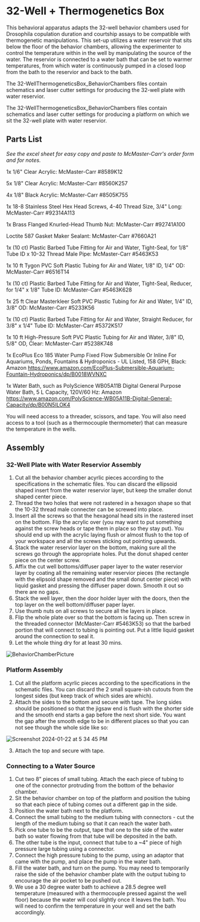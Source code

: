 # 32-Well + Thermogenetics Box

This behavioral apparatus adapts the 32-well behavior chambers used for Drosophila copulation duration and courtship assays to be compatible with thermogenetic manipulations.
This set-up utilizes a water reservoir that sits below the floor of the behavior chambers, allowing the experimenter to control the temperature within in the well by manipulating the source of the water.
The reservior is connected to a water bath that can be set to warmer temperatures, from which water is continuously pumped in a closed loop from the bath to the reservior and back to the bath.

The 32-WellThermogeneticsBox_BehaviorChambers files contain schematics and laser cutter settings for producing the 32-well plate with water reservior.

The 32-WellThermogeneticsBox_BehaviorChambers files contain schematics and laser cutter settings for producing a platform on which we sit the 32-well plate with water reservior.

## Parts List
*See the excel sheet for easy copy and paste to McMaster-Carr's order form and for notes.*

1x 1/6" Clear Acrylic: McMaster-Carr #8589K12

5x 1/8" Clear Acrylic: McMaster-Carr #8560K257

4x 1/8" Black Acrylic: McMaster-Carr #8505K755

1x 18-8 Stainless Steel Hex Head Screws, 4-40 Thread Size, 3/4" Long: McMaster-Carr #92314A113

1x Brass Flanged Knurled-Head Thumb Nut: McMaster-Carr #92741A100

Loctite 587 Gasket Maker Sealant: McMaster-Carr #7660A21

1x (10 ct) Plastic Barbed Tube Fitting for Air and Water, Tight-Seal, for 1/8" Tube ID x 10-32 Thread Male Pipe: McMaster-Carr #5463K53

1x 10 ft Tygon PVC Soft Plastic Tubing for Air and Water, 1/8" ID, 1/4" OD: McMaster-Carr #6516T14

1x (10 ct) Plastic Barbed Tube Fitting for Air and Water, Tight-Seal, Reducer, for 1/4" x 1/8" Tube ID: McMaster-Carr #5463K628

1x 25 ft Clear Masterkleer Soft PVC Plastic Tubing for Air and Water, 1/4" ID, 3/8" OD: McMaster-Carr #5233K56

1x (10 ct) Plastic Barbed Tube Fitting for Air and Water, Straight Reducer, for 3/8" x 1/4" Tube ID: McMaster-Carr #5372K517

1x 10 ft High-Pressure Soft PVC Plastic Tubing for Air and Water, 3/8" ID, 5/8" OD, Clear: McMaster-Carr #5238K748

1x EcoPlus Eco 185 Water Pump Fixed Flow Submersible Or Inline For Aquariums, Ponds, Fountains & Hydroponics - UL Listed, 158 GPH, Black: Amazon https://www.amazon.com/EcoPlus-Submersible-Aquarium-Fountain-Hydroponics/dp/B0018WVNXC

1x Water Bath, such as PolyScience WB05A11B Digital General Purpose Water Bath, 5 L Capacity, 120V/60 Hz: Amazon https://www.amazon.com/PolyScience-WB05A11B-Digital-General-Capacity/dp/B00N5ILOK4

You will need access to a threader, scissors, and tape. You will also need access to a tool (such as a thermocouple thermometer) that can measure the temperature in the wells.

## Assembly

### 32-Well Plate with Water Reservior Assembly
1. Cut all the behavior chamber acyrlic pieces according to the specifications in the schematic files. You can discard the ellipsoid shaped insert from the water reservior layer, but keep the smaller donut shaped center piece.
2. Thread the two holes that were not rastered in a hexagon shape so that the 10-32 thread male connecter can be screwed into place.  
3. Insert all the screws so that the hexagonal head sits in the rastered inset on the bottom. Flip the acrylic over (you may want to put something against the screw heads or tape them in place so they stay put). You should end up with the acrylic laying flush or almost flush to the top of your workspace and all the screws sticking out pointing upwards.
4. Stack the water reservior layer on the bottom, making sure all the screws go through the appropriate holes. Put the donut shaped center piece on the center screw.
5. Affix the cut well bottoms/diffuser paper layer to the water reservior layer by coating all the remaining water reservior pieces (the rectangle with the elipsoid shape removed and the small donut center piece) with liquid gasket and pressing the diffuser paper down. Smooth it out so there are no gaps.
6. Stack the well layer, then the door holder layer with the doors, then the top layer on the well bottom/diffuser paper layer.
7. Use thumb nuts on all screws to secure all the layers in place.
8. Flip the whole plate over so that the bottom is facing up. Then screw in the threaded connector (McMaster-Carr #5463K53) so that the barbed portion that will connect to tubing is pointing out. Put a little liquid gasket around the connection to seal it.
9. Let the whole thing dry for at least 30 mins.

![BehaviorChamberPicture](https://github.com/laurenminer/ThermogeneticsBox/assets/56128045/ae9d3686-9eee-42ea-82ed-e3622e6ed8d7)


### Platform Assembly
1. Cut all the platform acyrlic pieces according to the specifications in the schematic files. You can discard the 2 small square-ish cutouts from the longest sides (but keep track of which sides are which).
2. Attach the sides to the bottom and secure with tape. The long sides should be positioned so that the jigsaw end is flush with the shorter side and the smooth end starts a gap before the next short side. You want the gap after the smooth edge to be in different places so that you can not see though the whole side like so:
   
![Screenshot 2024-01-22 at 5 34 45 PM](https://github.com/laurenminer/ThermogeneticsBox/assets/56128045/11b99b23-9a01-4206-91d7-cb4ffcb86385)

3. Attach the top and secure with tape.

### Connecting to a Water Source
1. Cut two 8" pieces of small tubing. Attach the each piece of tubing to one of the connector protruding from the bottom of the behavior chamber.
2. Sit the behavior chamber on top of the platform and position the tubing so that each piece of tubing comes out a different gap in the side.
3. Position the water bath next to the platform.
4. Connect the small tubing to the medium tubing with connectors - cut the length of the medium tubing so that it can reach the water bath.
5. Pick one tube to be the output, tape that one to the side of the water bath so water flowing from that tube will be deposited in the bath.
6. The other tube is the input, connect that tube to a ~4" piece of high pressure large tubing using a connector.
7. Connect the high pressure tubing to the pump, using an adaptor that came with the pump, and place the pump in the water bath.
8. Fill the water bath, and turn on the pump. You may need to temporarily raise the side of the behavior chamber plate with the output tubing to encourage the air pocket to be pushed out.
9. We use a 30 degree water bath to achieve a 28.5 degree well temperature (measured with a thermocouple pressed against the well floor) because the water will cool slightly once it leaves the bath. You will need to confirm the temperature in your well and set the bath accordingly.
